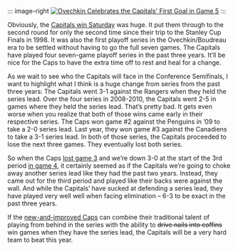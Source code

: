 ::: image-right
[![Ovechkin Celebrates the Capitals' First Goal in Game 5](https://raw.githubusercontent.com/devhawk/devhawk.github.io/master/images/blog/OviCelebratesGoal-300x200.jpg "Ovechkin Celebrates the Capitals' First Goal in Game 5")](http://www.nhl.com/ice/recap.htm?id=2010030115)
:::

Obviously, the [Capitals win
Saturday](http://www.nhl.com/ice/recap.htm?id=2010030115) was huge. It
put them through to the second round for only the second time since
their trip to the Stanley Cup Finals in 1998. It was also the first
playoff series in the Ovechkin/Boudreau era to be settled without having
to go the full seven games. The Capitals have played four seven-game
playoff series in the past three years. It’ll be nice for the Caps to
have the extra time off to rest and heal for a change.

As we wait to see who the Capitals will face in the Conference
Semifinals, I want to highlight what I think is a huge change from
series from the past three years: The Capitals went 3-1 against the
Rangers when they held the series lead. Over the four series in
2008-2010, the Capitals went 2-5 in games where they held the series
lead. That’s pretty bad. It gets even worse when you realize that both
of those wins came early in their respective series. The Caps won game
\#2 against the Penguins in ’09 to take a 2-0 series lead. Last year,
they won game \#3 against the Canadiens to take a 3-1 series lead. In
both of those series, the Capitals proceeded to lose the next three
games. They eventually lost both series.

So when the Caps [lost game
3](http://www.nhl.com/ice/recap.htm?id=2010030113) and we’re down 3-0 at
the start of the 3rd period [in game
4](http://www.nhl.com/ice/recap.htm?id=2010030114), it certainly seemed
as if the Capitals we’re going to choke away another series lead like
they had the past two years. Instead, they came out for the third period
and played like their backs were against the wall. And while the
Capitals’ have sucked at defending a series lead, they have played very
well well when facing elimination – 6-3 to be exact in the past three
years.

If the [new-and-improved
Caps](http://www.usatoday.com/sports/hockey/nhl/capitals/2011-04-19-alex-ovechkin-capitals-playoffs_N.htm)
can combine their traditional talent of playing from behind in the
series with the ability to ~~drive nails into coffins~~ win games when
they have the series lead, the Capitals will be a very hard team to beat
this year.
